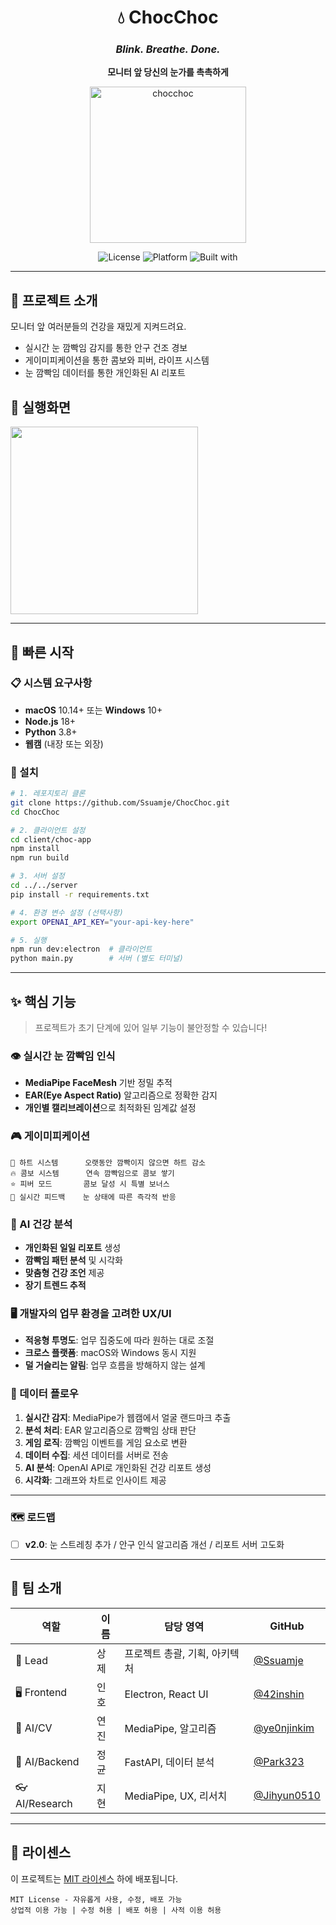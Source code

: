 <div align="center">

# 💧 ChocChoc
### *Blink. Breathe. Done.*

**모니터 앞 당신의 눈가를 촉촉하게**

<img width="250" height="250" alt="chocchoc" src="https://github.com/user-attachments/assets/6a7b9c27-f36a-4564-a57c-dbdf761952fe" />

![License](https://img.shields.io/badge/license-MIT-blue.svg)
![Platform](https://img.shields.io/badge/platform-macOS%20%7C%20Windows-lightgrey)
![Built with](https://img.shields.io/badge/built%20with-❤️-red)

</div>

---

## 🎯 프로젝트 소개

모니터 앞 여러분들의 건강을 재밌게 지켜드려요.

- 실시간 눈 깜빡임 감지를 통한 안구 건조 경보
- 게이미피케이션을 통한 콤보와 피버, 라이프 시스템
- 눈 깜빡임 데이터를 통한 개인화된 AI 리포트

## 📱 실행화면
<img src="https://github.com/user-attachments/assets/3b7e6c8f-c66a-4b27-85e1-0cd6fe792139" width="300" />

---

## 🚀 빠른 시작

### 📋 시스템 요구사항
- **macOS** 10.14+ 또는 **Windows** 10+
- **Node.js** 18+ 
- **Python** 3.8+
- **웹캠** (내장 또는 외장)

### 🔧 설치
```bash
# 1. 레포지토리 클론
git clone https://github.com/Ssuamje/ChocChoc.git
cd ChocChoc

# 2. 클라이언트 설정
cd client/choc-app
npm install
npm run build

# 3. 서버 설정
cd ../../server
pip install -r requirements.txt

# 4. 환경 변수 설정 (선택사항)
export OPENAI_API_KEY="your-api-key-here"

# 5. 실행
npm run dev:electron  # 클라이언트
python main.py        # 서버 (별도 터미널)
```

---

## ✨ 핵심 기능
> 프로젝트가 초기 단계에 있어 일부 기능이 불안정할 수 있습니다!

### 👁️ 실시간 눈 깜빡임 인식
- **MediaPipe FaceMesh** 기반 정밀 추적
- **EAR(Eye Aspect Ratio)** 알고리즘으로 정확한 감지
- **개인별 캘리브레이션**으로 최적화된 임계값 설정

### 🎮 게이미피케이션
```
💖 하트 시스템      오랫동안 깜빡이지 않으면 하트 감소
🔥 콤보 시스템      연속 깜빡임으로 콤보 쌓기
⭐ 피버 모드       콤보 달성 시 특별 보너스
🎯 실시간 피드백    눈 상태에 따른 즉각적 반응
```

### 🤖 AI 건강 분석
- **개인화된 일일 리포트** 생성
- **깜빡임 패턴 분석** 및 시각화
- **맞춤형 건강 조언** 제공
- **장기 트렌드 추적**

### 🖥️ 개발자의 업무 환경을 고려한 UX/UI
- **적응형 투명도**: 업무 집중도에 따라 원하는 대로 조절
- **크로스 플랫폼**: macOS와 Windows 동시 지원
- **덜 거슬리는 알림**: 업무 흐름을 방해하지 않는 설계

### 🔄 데이터 플로우
1. **실시간 감지**: MediaPipe가 웹캠에서 얼굴 랜드마크 추출
2. **분석 처리**: EAR 알고리즘으로 깜빡임 상태 판단
3. **게임 로직**: 깜빡임 이벤트를 게임 요소로 변환
4. **데이터 수집**: 세션 데이터를 서버로 전송
5. **AI 분석**: OpenAI API로 개인화된 건강 리포트 생성
6. **시각화**: 그래프와 차트로 인사이트 제공

---

### 🗺️ 로드맵
- [ ] **v2.0**: 눈 스트레칭 추가 / 안구 인식 알고리즘 개선 / 리포트 서버 고도화
---

## 👥 팀 소개

| 역할 | 이름 | 담당 영역 | GitHub |
|------|------|-----------|---------|
| 🎯 Lead | 상제 | 프로젝트 총괄, 기획, 아키텍처 | [@Ssuamje](https://github.com/Ssuamje) |
| 🖥️ Frontend | 인호 | Electron, React UI | [@42inshin](https://github.com/42inshin) |
| 🤖 AI/CV | 연진 | MediaPipe, 알고리즘 | [@ye0njinkim](https://github.com/ye0njinkim) |
| 🐍 AI/Backend | 정균 | FastAPI, 데이터 분석 | [@Park323](https://github.com/Park323) |
| 👓 AI/Research | 지현 | MediaPipe, UX, 리서치 | [@Jihyun0510](https://github.com/Jihyun0510) |

---

## 📄 라이센스

이 프로젝트는 [MIT 라이센스](LICENSE) 하에 배포됩니다.

```
MIT License - 자유롭게 사용, 수정, 배포 가능
상업적 이용 가능 | 수정 허용 | 배포 허용 | 사적 이용 허용
```

</div>
